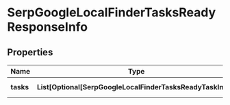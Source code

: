 # SerpGoogleLocalFinderTasksReadyResponseInfo


## Properties

| Name | Type | Description | Notes |
|------------ | ------------- | ------------- | -------------|
**tasks** | **List[Optional[SerpGoogleLocalFinderTasksReadyTaskInfo]]** | array of tasks |[optional]|